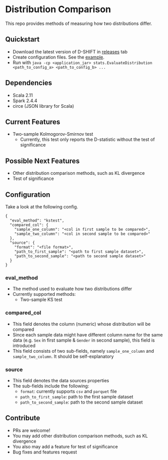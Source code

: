 # Distribution Comparison

This repo provides methods of measuring how two distributions differ.

## Quickstart

- Download the latest version of D-SHIFT in <a href="https://github.com/albertusk95/distribution-shift/releases">releases</a> tab
- Create configuration files. See the <a href="https://github.com/albertusk95/distribution-shift/blob/master/src/main/resources/example_config.json">example</a>.
- Run with `java -cp <application_jar> stats.EvaluateDistribution <path_to_config_a> <path_to_config_b> ...`

## Dependencies

- Scala 2.11
- Spark 2.4.4
- circe (JSON library for Scala)

## Current Features

- Two-sample Kolmogorov-Smirnov test
    - Currently, this test only reports the D-statistic without the test of significance

## Possible Next Features

- Other distribution comparison methods, such as KL divergence
- Test of significance

## Configuration

Take a look at the following config.

```
{
  "eval_method": "kstest",
  "compared_col": {
    "sample_one_column": "<col in first sample to be compared>",
    "sample_two_column": "<col in second sample to be compared>"
  },
  "source": {
    "format": "<file format>",
    "path_to_first_sample": "<path to first sample dataset>",
    "path_to_second_sample": "<path to second sample dataset>"
  }
}
```

### eval_method

- The method used to evaluate how two distributions differ
- Currently supported methods:
    - Two-sample KS test

### compared_col

- This field denotes the column (numeric) whose distribution will be compared
- Since each sample data might have different column name for the same data (e.g. `Sex` in first sample & `Gender` in second sample), this field is introduced
- This field consists of two sub-fields, namely `sample_one_column` and `sample_two_column`. It should be self-explanatory

### source

- This field denotes the data sources properties
- The sub-fields include the following:
    - `format`: currently supports `csv` and `parquet` file
    - `path_to_first_sample`: path to the first sample dataset
    - `path_to_second_sample`: path to the second sample dataset
    
## Contribute

- PRs are welcome!
- You may add other distribution comparison methods, such as KL divergence
- You also may add a feature for test of significance
- Bug fixes and features request
